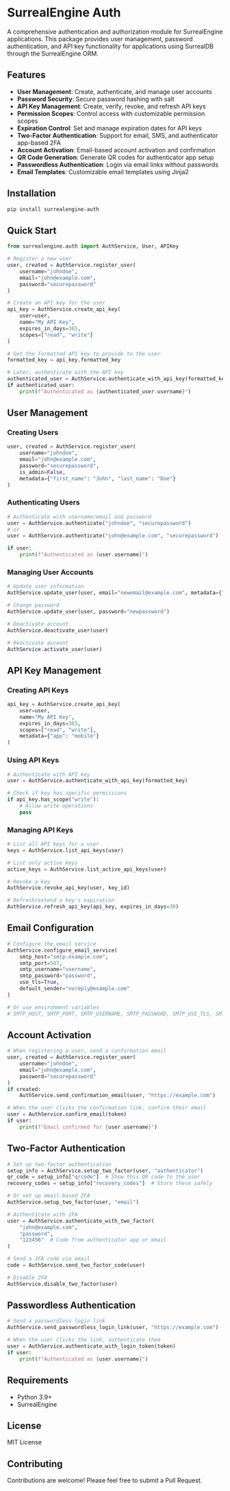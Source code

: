 # SurrealEngine Auth

A comprehensive authentication and authorization module for SurrealEngine applications. This package provides user management, password authentication, and API key functionality for applications using SurrealDB through the SurrealEngine ORM.

## Features

- **User Management**: Create, authenticate, and manage user accounts
- **Password Security**: Secure password hashing with salt
- **API Key Management**: Create, verify, revoke, and refresh API keys
- **Permission Scopes**: Control access with customizable permission scopes
- **Expiration Control**: Set and manage expiration dates for API keys
- **Two-Factor Authentication**: Support for email, SMS, and authenticator app-based 2FA
- **Account Activation**: Email-based account activation and confirmation
- **QR Code Generation**: Generate QR codes for authenticator app setup
- **Passwordless Authentication**: Login via email links without passwords
- **Email Templates**: Customizable email templates using Jinja2

## Installation

```bash
pip install surrealengine-auth
```

## Quick Start

```python
from surrealengine.auth import AuthService, User, APIKey

# Register a new user
user, created = AuthService.register_user(
    username="johndoe",
    email="john@example.com",
    password="securepassword"
)

# Create an API key for the user
api_key = AuthService.create_api_key(
    user=user,
    name="My API Key",
    expires_in_days=365,
    scopes=["read", "write"]
)

# Get the formatted API key to provide to the user
formatted_key = api_key.formatted_key

# Later, authenticate with the API key
authenticated_user = AuthService.authenticate_with_api_key(formatted_key)
if authenticated_user:
    print(f"Authenticated as {authenticated_user.username}")
```

## User Management

### Creating Users

```python
user, created = AuthService.register_user(
    username="johndoe",
    email="john@example.com",
    password="securepassword",
    is_admin=False,
    metadata={"first_name": "John", "last_name": "Doe"}
)
```

### Authenticating Users

```python
# Authenticate with username/email and password
user = AuthService.authenticate("johndoe", "securepassword")
# or
user = AuthService.authenticate("john@example.com", "securepassword")

if user:
    print(f"Authenticated as {user.username}")
```

### Managing User Accounts

```python
# Update user information
AuthService.update_user(user, email="newemail@example.com", metadata={"phone": "123-456-7890"})

# Change password
AuthService.update_user(user, password="newpassword")

# Deactivate account
AuthService.deactivate_user(user)

# Reactivate account
AuthService.activate_user(user)
```

## API Key Management

### Creating API Keys

```python
api_key = AuthService.create_api_key(
    user=user,
    name="My API Key",
    expires_in_days=365,
    scopes=["read", "write"],
    metadata={"app": "mobile"}
)
```

### Using API Keys

```python
# Authenticate with API key
user = AuthService.authenticate_with_api_key(formatted_key)

# Check if key has specific permissions
if api_key.has_scope("write"):
    # Allow write operations
    pass
```

### Managing API Keys

```python
# List all API keys for a user
keys = AuthService.list_api_keys(user)

# List only active keys
active_keys = AuthService.list_active_api_keys(user)

# Revoke a key
AuthService.revoke_api_key(user, key_id)

# Refresh/extend a key's expiration
AuthService.refresh_api_key(api_key, expires_in_days=30)
```

## Email Configuration

```python
# Configure the email service
AuthService.configure_email_service(
    smtp_host="smtp.example.com",
    smtp_port=587,
    smtp_username="username",
    smtp_password="password",
    use_tls=True,
    default_sender="noreply@example.com"
)

# Or use environment variables
# SMTP_HOST, SMTP_PORT, SMTP_USERNAME, SMTP_PASSWORD, SMTP_USE_TLS, SMTP_SENDER
```

## Account Activation

```python
# When registering a user, send a confirmation email
user, created = AuthService.register_user(
    username="johndoe",
    email="john@example.com",
    password="securepassword"
)
if created:
    AuthService.send_confirmation_email(user, "https://example.com")

# When the user clicks the confirmation link, confirm their email
user = AuthService.confirm_email(token)
if user:
    print(f"Email confirmed for {user.username}")
```

## Two-Factor Authentication

```python
# Set up two-factor authentication
setup_info = AuthService.setup_two_factor(user, "authenticator")
qr_code = setup_info["qrcode"]  # Show this QR code to the user
recovery_codes = setup_info["recovery_codes"]  # Store these safely

# Or set up email-based 2FA
AuthService.setup_two_factor(user, "email")

# Authenticate with 2FA
user = AuthService.authenticate_with_two_factor(
    "john@example.com", 
    "password", 
    "123456"  # Code from authenticator app or email
)

# Send a 2FA code via email
code = AuthService.send_two_factor_code(user)

# Disable 2FA
AuthService.disable_two_factor(user)
```

## Passwordless Authentication

```python
# Send a passwordless login link
AuthService.send_passwordless_login_link(user, "https://example.com")

# When the user clicks the link, authenticate them
user = AuthService.authenticate_with_login_token(token)
if user:
    print(f"Authenticated as {user.username}")
```

## Requirements

- Python 3.9+
- SurrealEngine

## License

MIT License

## Contributing

Contributions are welcome! Please feel free to submit a Pull Request.
